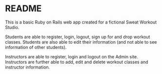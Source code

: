 # README

This is a basic Ruby on Rails web app created for a fictional Sweat Workout Studio. 

Students are able to register, login, logout, sign up for and drop workout classes. Students are also able to edit their information (and not able to see information of other students).

Instructors are able to register, login and logout on the Admin site. Instructors are further able to add, edit and delete workout classes and instructor information. 
